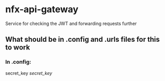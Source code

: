 # nfx-api-gateway
Service for checking the JWT and forwarding requests further

## What should be in .config and .urls files for this to work

### In .config:

secret_key *secret_key*
